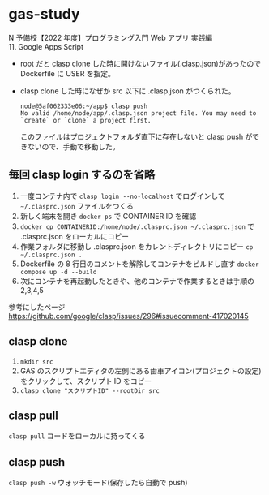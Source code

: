 # gas-study

N 予備校【2022 年度】プログラミング入門 Web アプリ 実践編  
11. Google Apps Script

- root だと clasp clone した時に開けないファイル(.clasp.json)があったので Dockerfile に USER を指定。

- clasp clone した時になぜか src 以下に .clasp.json がつくられた。

  ```
  node@5af062333e06:~/app$ clasp push
  No valid /home/node/app/.clasp.json project file. You may need to `create` or `clone` a project first.
  ```

  このファイルはプロジェクトフォルダ直下に存在しないと clasp push ができないので、手動で移動した。

## 毎回 clasp login するのを省略

1. 一度コンテナ内で `clasp login --no-localhost` でログインして `~/.clasprc.json` ファイルをつくる
1. 新しく端末を開き `docker ps` で CONTAINER ID を確認
1. `docker cp CONTAINERID:/home/node/.clasprc.json ~/.clasprc.json` で .clasprc.json をローカルにコピー
1. 作業フォルダに移動し .clasprc.json をカレントディレクトリにコピー `cp ~/.clasprc.json .`
1. Dockerfile の 8 行目のコメントを解除してコンテナをビルドし直す `docker compose up -d --build`
1. 次にコンテナを再起動したときや、他のコンテナで作業するときは手順の 2,3,4,5

参考にしたページ  
https://github.com/google/clasp/issues/296#issuecomment-417020145

## clasp clone

1. `mkdir src`
1. GAS のスクリプトエディタの左側にある歯車アイコン(プロジェクトの設定)をクリックして、スクリプト ID をコピー
1. `clasp clone "スクリプトID" --rootDir src`

## clasp pull

`clasp pull` コードをローカルに持ってくる

## clasp push

`clasp push -w` ウォッチモード(保存したら自動で push)
